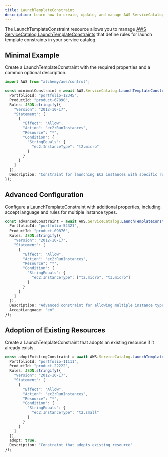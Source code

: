 ```yaml
---
title: LaunchTemplateConstraint
description: Learn how to create, update, and manage AWS ServiceCatalog LaunchTemplateConstraints using Alchemy Cloud Control.
---
```



The LaunchTemplateConstraint resource allows you to manage [AWS ServiceCatalog LaunchTemplateConstraints](https://docs.aws.amazon.com/servicecatalog/latest/userguide/) that define rules for launch template constraints in your service catalog.

## Minimal Example

Create a LaunchTemplateConstraint with the required properties and a common optional description.

```ts
import AWS from "alchemy/aws/control";

const minimalConstraint = await AWS.ServiceCatalog.LaunchTemplateConstraint("myLaunchTemplateConstraint", {
  PortfolioId: "portfolio-12345",
  ProductId: "product-67890",
  Rules: JSON.stringify({
    "Version": "2012-10-17",
    "Statement": [
      {
        "Effect": "Allow",
        "Action": "ec2:RunInstances",
        "Resource": "*",
        "Condition": {
          "StringEquals": {
            "ec2:InstanceType": "t2.micro"
          }
        }
      }
    ]
  }),
  Description: "Constraint for launching EC2 instances with specific rules"
});
```

## Advanced Configuration

Configure a LaunchTemplateConstraint with additional properties, including accept language and rules for multiple instance types.

```ts
const advancedConstraint = await AWS.ServiceCatalog.LaunchTemplateConstraint("advancedLaunchTemplateConstraint", {
  PortfolioId: "portfolio-54321",
  ProductId: "product-09876",
  Rules: JSON.stringify({
    "Version": "2012-10-17",
    "Statement": [
      {
        "Effect": "Allow",
        "Action": "ec2:RunInstances",
        "Resource": "*",
        "Condition": {
          "StringEquals": {
            "ec2:InstanceType": ["t2.micro", "t3.micro"]
          }
        }
      }
    ]
  }),
  Description: "Advanced constraint for allowing multiple instance types",
  AcceptLanguage: "en"
});
```

## Adoption of Existing Resources

Create a LaunchTemplateConstraint that adopts an existing resource if it already exists.

```ts
const adoptExistingConstraint = await AWS.ServiceCatalog.LaunchTemplateConstraint("adoptExistingConstraint", {
  PortfolioId: "portfolio-11111",
  ProductId: "product-22222",
  Rules: JSON.stringify({
    "Version": "2012-10-17",
    "Statement": [
      {
        "Effect": "Allow",
        "Action": "ec2:RunInstances",
        "Resource": "*",
        "Condition": {
          "StringEquals": {
            "ec2:InstanceType": "t2.small"
          }
        }
      }
    ]
  }),
  adopt: true,
  Description: "Constraint that adopts existing resource"
});
```
